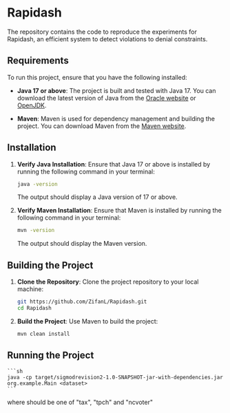 # Rapidash
The repository contains the code to reproduce the experiments for Rapidash, an efficient system to detect violations to denial constraints.

## Requirements

To run this project, ensure that you have the following installed:

- **Java 17 or above**: The project is built and tested with Java 17. You can download the latest version of Java from the [Oracle website](https://www.oracle.com/java/technologies/javase-downloads.html) or [OpenJDK](https://jdk.java.net/).

- **Maven**: Maven is used for dependency management and building the project. You can download Maven from the [Maven website](https://maven.apache.org/download.cgi).

## Installation

1. **Verify Java Installation**: Ensure that Java 17 or above is installed by running the following command in your terminal:
    ```sh
    java -version
    ```
    The output should display a Java version of 17 or above.

2. **Verify Maven Installation**: Ensure that Maven is installed by running the following command in your terminal:
    ```sh
    mvn -version
    ```
    The output should display the Maven version.

## Building the Project

1. **Clone the Repository**: Clone the project repository to your local machine:
    ```sh
    git https://github.com/ZifanL/Rapidash.git
    cd Rapidash
    ```

2. **Build the Project**: Use Maven to build the project:
    ```sh
    mvn clean install
    ```

## Running the Project
    ```sh
    java -cp target/sigmodrevision2-1.0-SNAPSHOT-jar-with-dependencies.jar org.example.Main <dataset>
    ```
where <dataset> should be one of "tax", "tpch" and "ncvoter" 